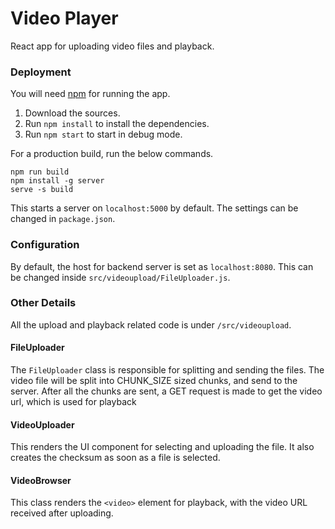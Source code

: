 # Video Player

React app for uploading video files and playback.

### Deployment

You will need [npm](https://www.npmjs.com/get-npm) for running the app.

1. Download the sources.
2. Run `npm install` to install the dependencies.
3. Run `npm start` to start in debug mode.

For a production build, run the below commands.

```
npm run build
npm install -g server
serve -s build
```

This starts a server on `localhost:5000` by default. The settings can be changed in `package.json`.

### Configuration

By default, the host for backend server is set as `localhost:8080`. This can be changed inside `src/videoupload/FileUploader.js`.

### Other Details

All the upload and playback related code is under `/src/videoupload`.

#### FileUploader

The `FileUploader` class is responsible for splitting and sending the files.
The video file will be split into CHUNK_SIZE sized chunks, and send to the server.
After all the chunks are sent, a GET request is made to get the video url, which
is used for playback

#### VideoUploader

This renders the UI component for selecting and uploading the file. It also creates the checksum as soon as a file is selected.

#### VideoBrowser

This class renders the `<video>` element for playback, with the video URL received after uploading.